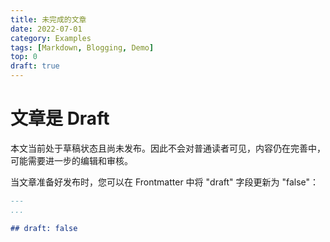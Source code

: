 ```yaml
---
title: 未完成的文章
date: 2022-07-01
category: Examples
tags: [Markdown, Blogging, Demo]
top: 0
draft: true
---
```


# 文章是 Draft

本文当前处于草稿状态且尚未发布。因此不会对普通读者可见，内容仍在完善中，可能需要进一步的编辑和审核。

当文章准备好发布时，您可以在 Frontmatter 中将 "draft" 字段更新为 "false"：

```markdown
---
...

## draft: false
```
